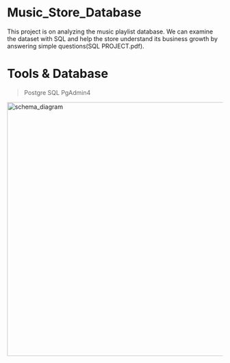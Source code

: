 # Music_Store_Database
This project is on analyzing the music playlist database. We can examine the dataset with SQL and help the store understand its business growth by answering simple questions(SQL PROJECT.pdf).
# Tools & Database
> Postgre SQL
> PgAdmin4
<img width="594" alt="schema_diagram" src="https://github.com/Satyam3134/Music_Store_Database/assets/76655801/aeaed0ec-96f0-47f3-ae9c-8cfc9e563c9f">
